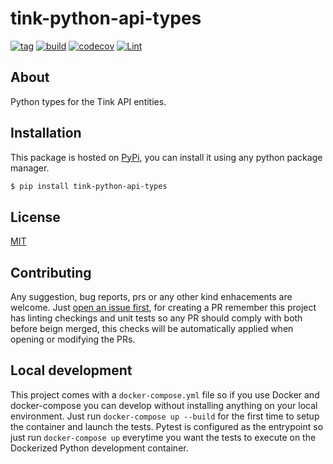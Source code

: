 # tink-python-api-types
[![tag](https://img.shields.io/github/tag/namelivia/tink-python-api-types.svg)](https://github.com/namelivia/tink-python-api-types/releases) [![build](https://github.com/namelivia/tink-python-api-types/actions/workflows/build.yml/badge.svg)](https://github.com/namelivia/tink-python-api-types/actions/workflows/build.yml) [![codecov](https://codecov.io/gh/namelivia/tink-python-api-types/branch/main/graph/badge.svg?token=NlsLE3qD4V)](https://codecov.io/gh/namelivia/tink-python-api-types)
 [![Lint](https://github.com/namelivia/tink-python-api-types/actions/workflows/black.yml/badge.svg)](https://github.com/namelivia/tink-python-api-types/actions/workflows/black.yml)

## About
Python types for the Tink API entities.

## Installation

This package is hosted on [PyPi](https://pypi.org/project/tink-python-api-types), you can install it using any python package manager. 

```bash
$ pip install tink-python-api-types
```

## License

[MIT](LICENSE)

## Contributing
Any suggestion, bug reports, prs or any other kind enhacements are welcome. Just [open an issue first](https://github.com/namelivia/tink-python-api-types/issues/new), for creating a PR remember this project has linting checkings and unit tests so any PR should comply with both before beign merged, this checks will be automatically applied when opening or modifying the PRs.

## Local development

This project comes with a `docker-compose.yml` file so if you use Docker and docker-compose you can develop without installing anything on your local environment. Just run `docker-compose up --build` for the first time to setup the container and launch the tests. Pytest is configured as the entrypoint so just run `docker-compose up` everytime you want the tests to execute on the Dockerized Python development container.
